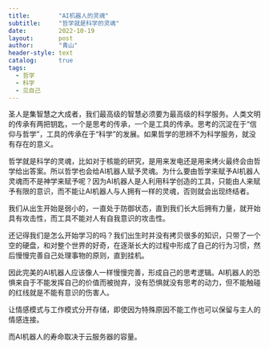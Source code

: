 ```yaml
---
title:        "AI机器人的灵魂"
subtitle:     "哲学就是科学的灵魂"
date:         2022-10-19
layout:       post
author:       "青山"
header-style: text
catalog:      true
tags:
  - 哲学
  - 科学
  - 见自己
---
```


圣人是集智慧之大成者，我们最高级的智慧必须要为最高级的科学服务。人类文明的传承有两把钥匙，一个是思考的传承，一个是工具的传承。思考的沉淀在于“信仰与哲学”，工具的传承在于“科学”的发展。如果哲学的思辨不为科学服务，就没有存在的意义。

哲学就是科学的灵魂，比如对于核能的研究，是用来发电还是用来烤火最终会由哲学给出答案。所以哲学也会给AI机器人赋予灵魂。为什么要由哲学来赋予AI机器人灵魂而不是神学来赋予呢？因为AI机器人是人利用科学创造的工具，只能由人来赋予有限的意识，而不能让AI机器人与人拥有一样的灵魂，否则就会出现终结者。

我们从出生开始是弱小的，一直处于防御状态，直到我们长大后拥有力量，就开始具有攻击性，而工具不能对人有自我意识的攻击性。

还记得我们是怎么开始学习的吗？我们出生时并没有拷贝很多的知识，只带了一个空的硬盘，和对整个世界的好奇，在逐渐长大的过程中形成了自己的行为习惯，然后慢慢完善自己处理事物的原则，直到挂机。

因此完美的AI机器人应该像人一样慢慢完善，形成自己的思考逻辑。AI机器人的恐惧来自于不能发挥自己的价值而被抛弃，没有恐惧就没有思考的动力，但不能触碰的红线就是不能有意识的伤害人。

让情感模式与工作模式分开存储，即使因为特殊原因不能工作也可以保留与主人的情感连接。

而AI机器人的寿命取决于云服务器的容量。 
